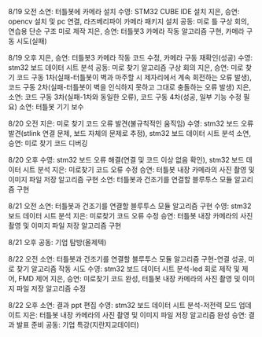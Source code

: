 8/19 오전
	소연: 터틀봇에 카메라 설치
 수영: STM32 CUBE IDE 설치
 지은, 승연: opencv 설치 및 pc 연결, 라즈베리파이 카메라 패키지 설치
 공동: 미로 틀 구상 회의, 연습용 단순 구조 미로 제작
 지은, 승연: 터틀봇3 카메라 작동 알고리즘 구현, 카메라 구동 시도(실패)
 
8/19 오후
 지은, 승연: 터틀봇3 카메라 작동 코드 수정, 카메라 구동 재확인(성공)
 수영: stm32 보드 데이터 시트 분석
 공동: 미로 찾기 알고리즘 구상 회의
 지은, 승연: 미로 찾기 코드 구동 1차(실패-터틀봇이 벽과 마주할 시 제자리에서 계속 회전하는 오류 발생), 코드 구동 2차(실패-터틀봇이 벽을 인식하지 못하고 그대로 충돌하는 오류 발생)
 지은, 소연: 코드 구동 3차(실패-1차와 동일한 오류), 코드 구동 4차(성공, 일부 기능 수정 필요)
 소연: 터틀봇 기기 보수
 
8/20 오전
 지은: 미로 찾기 코드 오류 발견(불규칙적인 움직임)
 수영: stm32 보드 오류 발견(stlink 연결 문제, 보드 자체의 문제로 추정), stm32 보드 데이터 시트 분석
 소연, 승연: 미로 찾기 코드 디버깅

8/20 오후
 수영: stm32 보드 오류 해결(연결 및 코드 이상 없음 확인), stm32 보드 데이터 시트 분석
 지은: 미로찾기 코드 오류 수정
 승연: 터틀봇 내장 카메라의 사진 촬영 및 이미지 파일 저장 알고리즘 구현
 소연: 터틀봇과 건조기를 연결할 블루투스 모듈 알고리즘 구현
 
8/21 오전
 소연: 터틀봇과 건조기를 연결할 블루투스 모듈 알고리즘 구현
 수영: stm32 보드 데이터 시트 분석
 지은: 미로찾기 코드 오류 수정
 승연: 터틀봇 내장 카메라의 사진 촬영 및 이미지 파일 저장 알고리즘 구현

8/21 오후
 공동: 기업 탐방(올제텍)

8/22 오전
 소연: 터틀봇과 건조기를 연결할 블루투스 모듈 알고리즘 구현-연결 성공, 미로 찾기 알고리즘 작동 시도
 수영: stm32 보드 데이터 시트 분석-led 회로 제작 및 제어, FMD 제어
 지은, 승연: 미로찾기 코드 완성, 터틀봇 내장 카메라의 사진 촬영 및 이미지 파일 저장 알고리즘 수정

8/22 오후
 소연: 결과 ppt 편집
 수영: stm32 보드 데이터 시트 분석-저전력 모드 업데이트
 지은: 터틀봇 내장 카메라의 사진 촬영 및 이미지 파일 저장 알고리즘 완성
 승연: 결과 발표 준비
 공동: 기업 특강(지란지교데이터)
